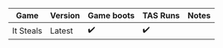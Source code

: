 Game | Version | Game boots | TAS Runs | Notes
---  | ---     | ---        | ---      | ---
It Steals | Latest | :heavy_check_mark: | :heavy_check_mark:
